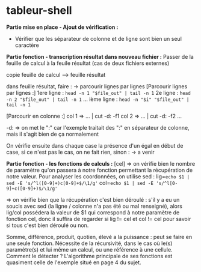 # tableur-shell

**Partie mise en place - Ajout de vérification :**
- Vérifier que les séparateur de colonne et de ligne sont bien un seul caractère

**Partie fonction - transcription résultat dans nouveau fichier :**
Passer de la feuille de calcul à la feuile résultat (cas de deux fichiers externes)

copie feuille de calcul --> feuille résultat

dans feuille résultat, faire :
-> parcourir lignes par lignes
[Parcourir lignes par lignes :]
1ere ligne : `head -n 1 "$file_out" | tail -n 1`
2e ligne : `head -n 2 "$file_out" | tail -n 1`
...
ième ligne : `head -n "$i" "$file_out" | tail -n 1`

[Parcourir en colonne :]
col 1 => ... | cut -d: -f1
col 2 => ... | cut -d: -f2
...

-d: => on met le ":" car l'exemple traitait des ":" en séparateur de colonne, mais il s'agit bien de ça normalement


On vérifie ensuite dans chaque case la présence d'un égal en début de case, si ce n'est pas le cas, on ne fait rien, sinon :
-> a venir


**Partie fonction - les fonctions de calculs :**
[cel] => on vérifie bien le nombre de paramètre qu'on passera à notre fonction permettant la récupération de notre valeur.
Pour analyser les coordonnées, on utilise sed :
lig=`echo $1 | sed -E 's/^l([0-9]+)c[0-9]+$/\1/g'`
col=`echo $1 | sed -E 's/^l[0-9]+c([0-9]+)$/\1/g'`

=> on vérifie bien que la récupération c'est bien déroulé :
s'il y a eu un soucis avec sed (la ligne / colonne n'a pas été ou mal renseigné), alors lig/col possédera la valeur de $1 qui correspond à notre paramètre de fonction cel, donc il suffira de regarder si lig != cel et col != cel pour savoir si tous c'est bien déroulé ou non.


Somme, différence, produit, quotien, élevé a la puissance : peut se faire en une seule fonction. Nécessite de la récursivité, dans le cas où le(s) paramètre(s) et lui même un calcul, ou une référence à une cellule. 
Comment le détecter ? 
L'algorithme principale de ses fonctions est quasiment celle de l'exemple situé en page 4 du sujet.
